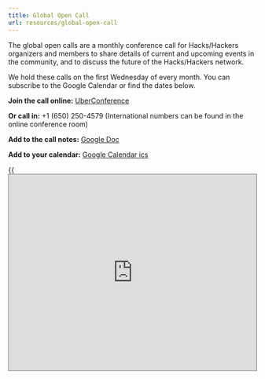 ```yaml
---
title: Global Open Call
url: resources/global-open-call
---
```

The global open calls are a monthly conference call for Hacks/Hackers organizers and members to share details of current and upcoming events in the community, and to discuss the future of the Hacks/Hackers network.

We hold these calls on the first Wednesday of every month. You can subscribe to the Google Calendar or find the dates below.

**Join the call online:** [UberConference](https://www.uberconference.com/hackshackers)

**Or call in:** +1 (650) 250-4579 (International numbers can be found in the online conference room)

**Add to the call notes:** [Google Doc](https://docs.google.com/document/d/1KtsWrrStnimnM7_h43Vk3CgTff6d7TipDuTmSG_KDWQ/edit?usp=sharing)

**Add to your calendar:** [Google Calendar ics](https://calendar.google.com/calendar/ical/b1bf5egc7r3cnoqgeko59328ps%40group.calendar.google.com/public/basic.ics)

{{<iframe src="https://calendar.google.com/calendar/embed?height=600&wkst=1&bgcolor=%23ffffff&ctz=America%2FChicago&mode=AGENDA&showTabs=0&showCalendars=0&showPrint=0&showDate=1&src=YjFiZjVlZ2M3cjNjbm9xZ2VrbzU5MzI4cHNAZ3JvdXAuY2FsZW5kYXIuZ29vZ2xlLmNvbQ&color=%237CB342" style="border:solid 1px #777" frameborder="0" width=100% height="400" >}}


 [1]: https://twitter.com/HacksHackers
